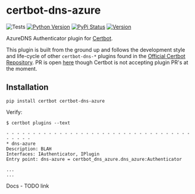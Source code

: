 certbot-dns-azure
============

![Tests](https://github.com/binkhq/certbot-dns-azure/workflows/release/badge.svg)
[![Python Version](https://img.shields.io/pypi/pyversions/certbot-dns-azure)](https://pypi.org/project/certbot-dns-azure/)
[![PyPi Status](https://img.shields.io/pypi/status/certbot-dns-azure)](https://pypi.org/project/certbot-dns-azure/)
[![Version](https://img.shields.io/github/v/release/binkhq/certbot-dns-azure)](https://pypi.org/project/certbot-dns-azure/)

AzureDNS Authenticator plugin for [Certbot](https://certbot.eff.org/).

This plugin is built from the ground up and follows the development style and life-cycle
of other `certbot-dns-*` plugins found in the
[Official Certbot Repository](https://github.com/certbot/certbot). PR is open [here](https://github.com/certbot/certbot/pull/8727) though Certbot is not accepting plugin PR's at the moment.

Installation
------------

```
pip install certbot certbot-dns-azure
```

Verify:

```
$ certbot plugins --text

- - - - - - - - - - - - - - - - - - - - - - - - - - - - - - - - - - - - - - - -
* dns-azure
Description: BLAH
Interfaces: IAuthenticator, IPlugin
Entry point: dns-azure = certbot_dns_azure.dns_azure:Authenticator

...
...
```

Docs - TODO link
